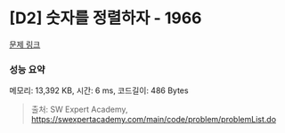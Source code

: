 # [D2] 숫자를 정렬하자 - 1966 

[문제 링크](https://swexpertacademy.com/main/code/problem/problemDetail.do?contestProbId=AV5PrmyKAWEDFAUq) 

### 성능 요약

메모리: 13,392 KB, 시간: 6 ms, 코드길이: 486 Bytes



> 출처: SW Expert Academy, https://swexpertacademy.com/main/code/problem/problemList.do